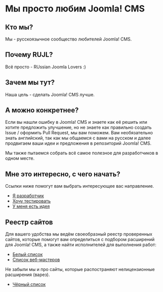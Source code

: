 # Мы просто любим Joomla! CMS

## Кто мы?
Мы - русскоязычное сообщество любителей Joomla! CMS.

## Почему RUJL?
Всё просто - RUssian Joomla Lovers :)

## Зачем мы тут?
Наша цель - сделать Joomla! CMS лучше.

## А можно конкретнее?
Если вы нашли ошибку в Joomla! CMS и знаете как её решить или хотите предложить улучшение, но не знаете как правильно создать Issue / оформить Pull Request, мы вам поможем.
Вам необязательно знать английский, так как мы общаемся с вами на русском и далее продвигаем ваши идеи и предложения в репозиторий Joomla! CMS.

Мы также пытаемся собрать всё самое полезное для разработчиков в одном месте.

## Мне это интересно, с чего начать?
Ссылки ниже помогут вам выбрать интересующее вас направление.

- [Я разработчик](https://rujl.github.io/developer)
- [Хочу тестировать](https://rujl.github.io/tester)
- [У меня есть идея](https://rujl.github.io/ideas)

## Реестр сайтов
Для вашего удобства мы ведём своеобразный реестр проверенных сайтов, которые помогут вам определиться с подбором расширений для Joomla! CMS, а также найти исполнителей для выполнения работ:
- [Белый список](https://rujl.github.io/whitelist)
- [Список веб-мастеров](https://rujl.github.io/webmasters)

Не забыли мы и про сайты, которые распостраняют нелицензионные расширения (варез).
- [Чёрный список](https://rujl.github.io/whitelist)
